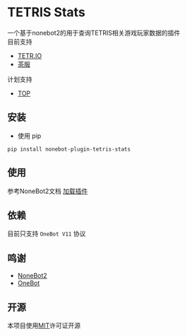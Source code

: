TETRIS Stats
============

一个基于nonebot2的用于查询TETRIS相关游戏玩家数据的插件  
目前支持
* [TETR.IO](https://tetr.io/)
* [茶服](https://teatube.cn/tos/)

计划支持
* [TOP](http://tetrisonline.pl/)

安装
----

* 使用 pip

```
pip install nonebot-plugin-tetris-stats
```

使用
----

参考NoneBot2文档 [加载插件](https://v2.nonebot.dev/docs/tutorial/plugin/load-plugin/)

依赖
----

目前只支持 `OneBot V11` 协议

鸣谢
----

* [NoneBot2](https://v2.nonebot.dev/)
* [OneBot](https://onebot.dev/)

开源
----

本项目使用[MIT](https://github.com/shoucandanghehe/nonebot-plugin-tetris-stats/blob/main/LICENSE)许可证开源
